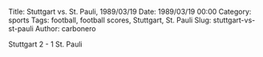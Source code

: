 Title: Stuttgart vs. St. Pauli, 1989/03/19
Date: 1989/03/19 00:00
Category: sports
Tags: football, football scores, Stuttgart, St. Pauli
Slug: stuttgart-vs-st-pauli
Author: carbonero


Stuttgart 2 - 1 St. Pauli
